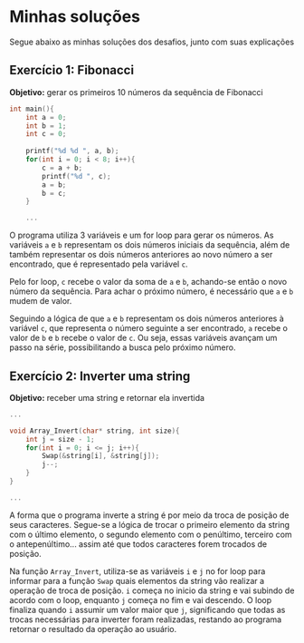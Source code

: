 # Minhas soluções

Segue abaixo as minhas soluções dos desafios, junto com suas explicações

## Exercício 1: Fibonacci

**Objetivo:** gerar os primeiros 10 números da sequência de Fibonacci

```c
int main(){
	int a = 0;
	int b = 1;
	int c = 0;
	
	printf("%d %d ", a, b);
	for(int i = 0; i < 8; i++){
		c = a + b;
		printf("%d ", c);
		a = b;
		b = c;
	}

	...
```

O programa utiliza 3 variáveis e um for loop para gerar os números. As variáveis `a` e `b` representam os dois
números iniciais da sequência, além de também representar os dois números anteriores ao novo número a ser
encontrado, que é representado pela variável `c`.

Pelo for loop, `c` recebe o valor da soma de `a` e `b`, achando-se então o novo número da sequência. Para achar o
próximo número, é necessário que `a` e `b` mudem de valor. 

Seguindo a lógica de que `a` e `b` representam os dois números anteriores à variável `c`, que representa o número
seguinte a ser encontrado, `a` recebe o valor de `b` e `b` recebe o valor de `c`. Ou seja, essas variáveis 
avançam um passo na série, possibilitando a busca pelo próximo número.

## Exercício 2: Inverter uma string

**Objetivo:** receber uma string e retornar ela invertida

```c
...

void Array_Invert(char* string, int size){
	int j =	size - 1;
	for(int i = 0; i <= j; i++){
		Swap(&string[i], &string[j]);
		j--;
	}
}

...
```

A forma que o programa inverte a string é por meio da troca de posição de seus caracteres. Segue-se a lógica de
trocar o primeiro elemento da string com o último elemento, o segundo elemento com o penúltimo, terceiro com o
antepenúltimo... assim até que todos caracteres forem trocados de posição.

Na função `Array_Invert`, utiliza-se as variáveis `i` e `j` no for loop para informar para a função `Swap` quais
elementos da string vão realizar a operação de troca de posição. `i` começa no inicio da string e vai subindo de
acordo com o loop, enquanto `j` começa no fim e vai descendo. O loop finaliza quando `i` assumir um valor maior
que `j`, significando que todas as trocas necessárias para inverter foram realizadas, restando ao programa
retornar o resultado da operação ao usuário.
